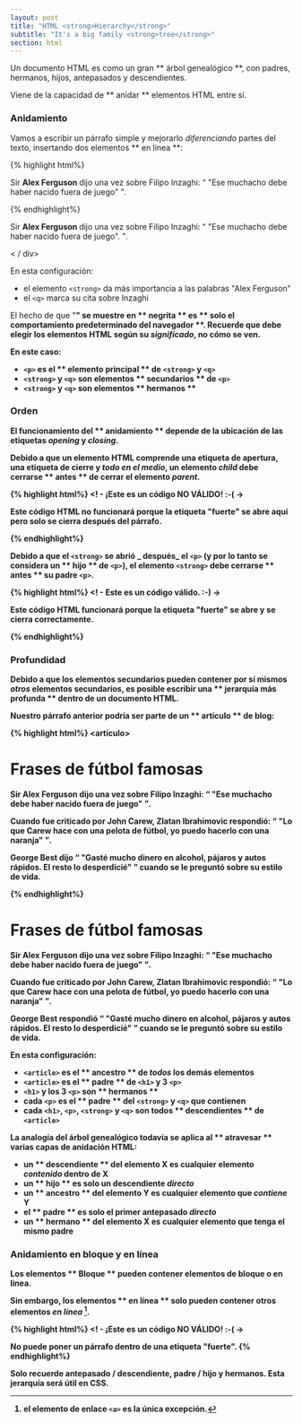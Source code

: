 ```yaml
---
layout: post
title: "HTML <strong>Hierarchy</strong>"
subtitle: "It's a big family <strong>tree</strong>"
section: html
---
```


Un documento HTML es como un gran ** árbol genealógico **, con padres, hermanos, hijos, antepasados ​​y descendientes.

Viene de la capacidad de ** anidar ** elementos HTML entre sí.

### Anidamiento

Vamos a escribir un párrafo simple y mejorarlo _diferenciando_ partes del texto, insertando dos elementos ** en línea **:

{% highlight html%}
<p>
  Sir <strong> Alex Ferguson </strong> dijo una vez sobre Filipo Inzaghi: <q> "Ese muchacho debe haber nacido fuera de juego" </q>.
</p>
{% endhighlight%}

<div class = "result"> <p> Sir <strong> Alex Ferguson </strong> dijo una vez sobre Filipo Inzaghi: <q> "Ese muchacho debe haber nacido fuera de juego". </q>. </p> < / div>

En esta configuración:

* el elemento `<strong>` da más importancia a las palabras "Alex Ferguson"
* el `<q>` marca su cita sobre Inzaghi

El hecho de que "<strong>" se muestre en ** negrita ** es ** solo el comportamiento predeterminado del navegador **. Recuerde que debe elegir los elementos HTML según su _significado_, no cómo se ven.

En este caso:

* `<p>` es el ** elemento principal ** de `<strong>` y `<q>`
* `<strong>` y `<q>` son elementos ** secundarios ** de `<p>`
* `<strong>` y `<q>` son elementos ** hermanos **

### Orden

El funcionamiento del ** anidamiento ** depende de la ubicación de las etiquetas _opening_ y _closing_.

Debido a que un elemento HTML comprende una etiqueta de apertura, una etiqueta de cierre y _todo en el medio_, un elemento _child_ debe cerrarse ** antes ** de cerrar el elemento _parent_.


{% highlight html%}
<! - ¡Este es un código NO VÁLIDO! :-( ->
<p>
  Este código HTML no funcionará porque la etiqueta "fuerte" se abre aquí <strong> pero solo se cierra después del párrafo.
</p> </strong>
{% endhighlight%}

Debido a que el `<strong>` se abrió _ después_ el `<p>` (y por lo tanto se considera un ** hijo ** de `<p>`), el elemento `<strong>` debe cerrarse ** antes ** su padre `<p>`. 

{% highlight html%}
<! - Este es un código válido. :-) ->
<p>
  Este código HTML funcionará porque la etiqueta "fuerte" se abre <strong> y se cierra </strong> correctamente.
</p>
{% endhighlight%}

### Profundidad

Debido a que los elementos secundarios pueden contener por sí mismos _otros_ elementos secundarios, es posible escribir una ** jerarquía más profunda ** dentro de un documento HTML.

Nuestro párrafo anterior podría ser parte de un ** artículo ** de blog:

{% highlight html%}
<artículo>
  <h1> Frases de fútbol famosas </h1>
  <p>
    Sir <strong> Alex Ferguson </strong> dijo una vez sobre Filipo Inzaghi: <q> "Ese muchacho debe haber nacido fuera de juego" </q>.
  </p>
  <p>
    Cuando fue criticado por John Carew, <strong> Zlatan Ibrahimovic </strong> respondió: <q> "Lo que Carew hace con una pelota de fútbol, ​​yo puedo hacerlo con una naranja" </q>.
  </p>
  <p>
    <strong> George Best </strong> dijo <q> "Gasté mucho dinero en alcohol, pájaros y autos rápidos. El resto lo desperdicié" </q> cuando se le preguntó sobre su estilo de vida.
  </p>
</artículo>
{% endhighlight%}

<div class = "resultado">
  <artículo>
    <h1> Frases de fútbol famosas </h1>
    <p>
      Sir <strong> Alex Ferguson </strong> dijo una vez sobre Filipo Inzaghi: <q> "Ese muchacho debe haber nacido fuera de juego" </q>.
    </p>
    <p>
      Cuando fue criticado por John Carew, <strong> Zlatan Ibrahimovic </strong> respondió: <q> "Lo que Carew hace con una pelota de fútbol, ​​yo puedo hacerlo con una naranja" </q>.
    </p>
    <p>
      <strong> George Best </strong> respondió <q> "Gasté mucho dinero en alcohol, pájaros y autos rápidos. El resto lo desperdicié" </q> cuando se le preguntó sobre su estilo de vida.
    </p>
  </artículo>
</div>

En esta configuración:

* `<article>` es el ** ancestro ** de _todos_ los demás elementos
* `<article>` es el ** padre ** de `<h1>` y 3 `<p>`
* `<h1>` y los 3 `<p>` son ** hermanos **
* cada `<p>` es el ** padre ** del `<strong>` y `<q>` que contienen
* cada `<h1>`, `<p>`, `<strong>` y `<q>` son todos ** descendientes ** de `<article>`

La analogía del árbol genealógico todavía se aplica al ** atravesar ** varias capas de anidación HTML:

* un ** descendiente ** del elemento X es cualquier elemento _contenido_ dentro de X
* un ** hijo ** es solo un descendiente _directo_
* un ** ancestro ** del elemento Y es cualquier elemento que _contiene_ Y
* el ** padre ** es solo el primer antepasado _directo_
* un ** hermano ** del elemento X es cualquier elemento que tenga el mismo padre

### Anidamiento en bloque y en línea

Los elementos ** Bloque ** pueden contener elementos de bloque o en línea.

Sin embargo, los elementos ** en línea ** solo pueden contener otros elementos _en línea_ [^ 1].

{% highlight html%}
<! - ¡Este es un código NO VÁLIDO! :-( ->
<strong>
  <p> No puede poner un párrafo dentro de una etiqueta "fuerte".
</strong>
{% endhighlight%}

Solo recuerde antepasado / descendiente, padre / hijo y hermanos. Esta jerarquía será útil en CSS.

[^ 1]: el elemento de enlace `<a>` es la única excepción.